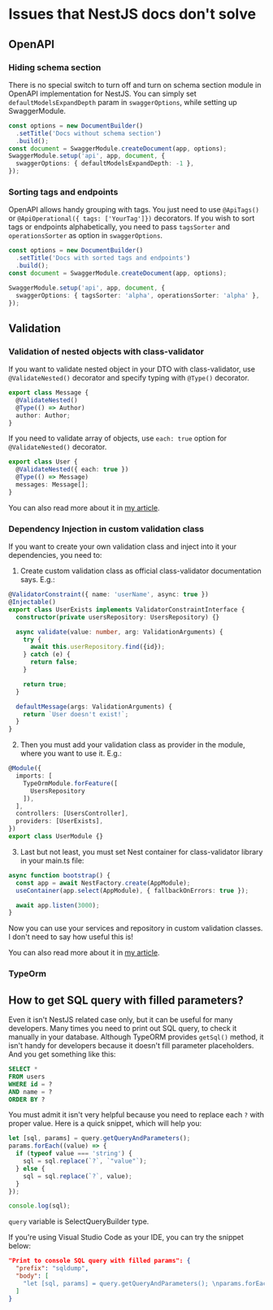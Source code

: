 # Issues that NestJS docs don't solve

## OpenAPI

### Hiding schema section

There is no special switch to turn off and turn on schema section module in OpenAPI implementation for NestJS. You can simply set `defaultModelsExpandDepth` param in `swaggerOptions`, while setting up SwaggerModule.

```TypeScript
const options = new DocumentBuilder()
  .setTitle('Docs without schema section')
  .build();
const document = SwaggerModule.createDocument(app, options);
SwaggerModule.setup('api', app, document, {
  swaggerOptions: { defaultModelsExpandDepth: -1 },
});
```

### Sorting tags and endpoints

OpenAPI allows handy grouping with tags. You just need to use `@ApiTags()` or `@ApiOperational({ tags: ['YourTag']})` decorators. If you wish to sort tags or endpoints alphabetically, you need to pass `tagsSorter` and `operationsSorter` as option in `swaggerOptions`.

```TypeScript
const options = new DocumentBuilder()
  .setTitle('Docs with sorted tags and endpoints')
  .build();
const document = SwaggerModule.createDocument(app, options);

SwaggerModule.setup('api', app, document, {
  swaggerOptions: { tagsSorter: 'alpha', operationsSorter: 'alpha' },
});
```

## Validation

### Validation of nested objects with class-validator

If you want to validate nested object in your DTO with class-validator, use `@ValidateNested()` decorator and specify typing with `@Type()` decorator.

```Typescript
export class Message {
  @ValidateNested()
  @Type(() => Author)
  author: Author;
}
```

If you need to validate array of objects, use `each: true` option for `@ValidateNested()` decorator.

```Typescript
export class User {
  @ValidateNested({ each: true })
  @Type(() => Message)
  messages: Message[];
}
```
You can also read more about it in [my article](https://dev.to/avantar/validating-nested-objects-with-class-validator-in-nestjs-1gn8).

### Dependency Injection in custom validation class

If you want to create your own validation class and inject into it your dependencies, you need to:

1. Create custom validation class as official class-validator documentation says. E.g.:

```Typescript
@ValidatorConstraint({ name: 'userName', async: true })
@Injectable()
export class UserExists implements ValidatorConstraintInterface {
  constructor(private usersRepository: UsersRepository) {}

  async validate(value: number, arg: ValidationArguments) {
    try {
      await this.userRepository.find({id});
    } catch (e) {
      return false;
    }

    return true;
  }

  defaultMessage(args: ValidationArguments) {
    return `User doesn't exist!`;
  }
}
```
2. Then you must add your validation class as provider in the module, where you want to use it. E.g.:
```Typescript
@Module({
  imports: [
    TypeOrmModule.forFeature([
      UsersRepository
    ]),
  ],
  controllers: [UsersController],
  providers: [UserExists],
})
export class UserModule {}
```
3. Last but not least, you must set Nest container for class-validator library in your main.ts file:

```Typescript
async function bootstrap() {
  const app = await NestFactory.create(AppModule);
  useContainer(app.select(AppModule), { fallbackOnErrors: true });

  await app.listen(3000);
}

```
Now you can use your services and repository in custom validation classes. I don't need to say how useful this is!

You can also read more about it in [my article](https://dev.to/avantar/custom-validation-with-database-in-nestjs-gao).

### TypeOrm

## How to get SQL query with filled parameters?

Even it isn't NestJS related case only, but it can be useful for many developers. Many times you need to print out SQL query, to check it manually in your database. Although TypeORM provides `getSql()` method, it isn't handy for developers because it doesn't fill parameter placeholders. And you get something like this:

```SQL
SELECT *
FROM users
WHERE id = ?
AND name = ?
ORDER BY ?
```

You must admit it isn't very helpful because you need to replace each `?` with proper value. Here is a quick snippet, which will help you:

```TypeScript
let [sql, params] = query.getQueryAndParameters(); 
params.forEach((value) => { 
  if (typeof value === 'string') { 
    sql = sql.replace(`?`, `"value"`); 
  } else { 
    sql = sql.replace(`?`, value); 
  } 
}); 

console.log(sql);
```

`query` variable is SelectQueryBuilder<Entity> type.
  
If you're using Visual Studio Code as your IDE, you can try the snippet below:

```JSON
"Print to console SQL query with filled params": {
  "prefix": "sqldump",
  "body": [
    "let [sql, params] = query.getQueryAndParameters(); \nparams.forEach((value) => { \n  if (typeof value === 'string') { \n    sql = sql.replace(`?`, `\"\\${value}\"`); \n  } else { \n    sql = sql.replace(`?`, value); \n  } \n}); \n\nconsole.log(sql);\n"
  ]
}
```
